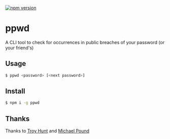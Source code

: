 [![npm version](https://badge.fury.io/js/ppwd.svg)](https://badge.fury.io/js/ppwd)

# ppwd

A CLI tool to check for occurrences in public breaches of your password (or your friend's)

## Usage

```sh
$ ppwd <password> [<next password>]
```

## Install

```sh
$ npm i -g ppwd
```


## Thanks 

Thanks to [Troy Hunt](https://twitter.com/troyhunt) and [Michael Pound](https://github.com/mikepound)

